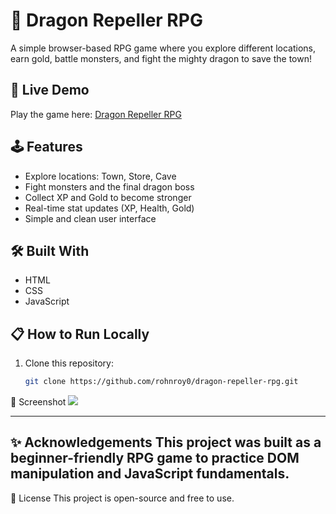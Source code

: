 # 🐉 Dragon Repeller RPG

A simple browser-based RPG game where you explore different locations, earn gold, battle monsters, and fight the mighty dragon to save the town!

## 🚀 Live Demo
Play the game here: [Dragon Repeller RPG](https://rohnroy0.github.io/dragon-repeller-rpg/)

## 🕹️ Features
- Explore locations: Town, Store, Cave
- Fight monsters and the final dragon boss
- Collect XP and Gold to become stronger
- Real-time stat updates (XP, Health, Gold)
- Simple and clean user interface

## 🛠️ Built With
- HTML
- CSS
- JavaScript

## 📋 How to Run Locally

1. Clone this repository:
   ```bash
   git clone https://github.com/rohnroy0/dragon-repeller-rpg.git
📸 Screenshot
![](https://github.com/rohnroy0/dragon-repeller-rpg/blob/main/previewjs01.png?raw=true)

---

✨ Acknowledgements
This project was built as a beginner-friendly RPG game to practice DOM manipulation and JavaScript fundamentals.
---

📜 License
This project is open-source and free to use.


